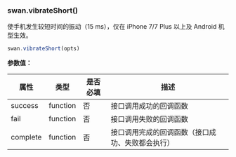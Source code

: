 ### swan.vibrateShort()

使手机发生较短时间的振动（15 ms），仅在 iPhone 7/7 Plus 以上及 Android 机型生效。

```js
swan.vibrateShort(opts)
```

**参数值：**

|属性|类型|是否必填|描述|
|-|-|-|-|
|success|function|否|接口调用成功的回调函数|
|fail|function|否|接口调用失败的回调函数|
|complete|function|否|接口调用完成的回调函数（接口成功、失败都会执行）|